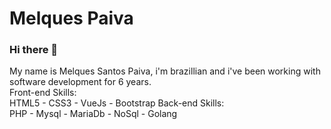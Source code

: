 # Melques Paiva

### Hi there 👋

<!--
**MelquesPaiva/MelquesPaiva** is a ✨ _special_ ✨ repository because its `README.md` (this file) appears on your GitHub profile.

Here are some ideas to get you started:

-->

My name is Melques Santos Paiva, i'm brazillian and i've been working with software development for 6 years. <br/>
  Front-end Skills: <br/> HTML5 - CSS3 - VueJs - Bootstrap
  Back-end Skills: <br/>  PHP - Mysql - MariaDb - NoSql - Golang
